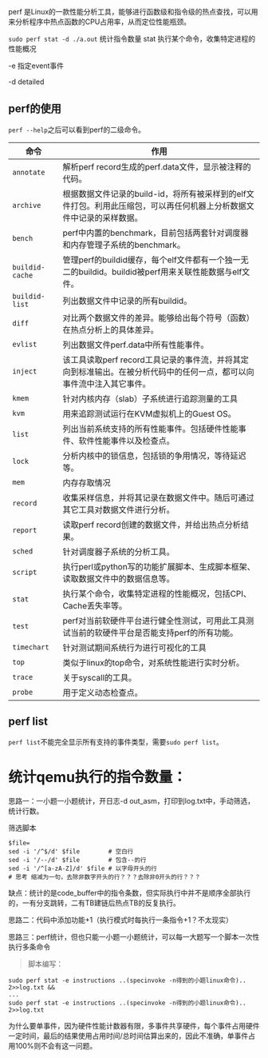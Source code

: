 perf 是Linux的一款性能分析工具，能够进行函数级和指令级的热点查找，可以用来分析程序中热点函数的CPU占用率，从而定位性能瓶颈。

`sudo perf stat -d ./a.out`  统计指令数量
stat 执行某个命令，收集特定进程的性能概况

-e 指定event事件

-d detailed

## perf的使用

`perf --help`之后可以看到perf的二级命令。

| 命令          | 作用                                                                                                                  |
| ------------- | --------------------------------------------------------------------------------------------------------------------- |
| `annotate`      | 解析perf record生成的perf.data文件，显示被注释的代码。                                                                |
| `archive`       | 根据数据文件记录的build-id，将所有被采样到的elf文件打包。利用此压缩包，可以再任何机器上分析数据文件中记录的采样数据。 |
| `bench`         | perf中内置的benchmark，目前包括两套针对调度器和内存管理子系统的benchmark。                                            |
| `buildid-cache` | 管理perf的buildid缓存，每个elf文件都有一个独一无二的buildid。buildid被perf用来关联性能数据与elf文件。                 |
| `buildid-list`  | 列出数据文件中记录的所有buildid。                                                                                     |
| `diff`          | 对比两个数据文件的差异。能够给出每个符号（函数）在热点分析上的具体差异。                                              |
| `evlist`        | 列出数据文件perf.data中所有性能事件。                                                                                 |
| `inject`        | 该工具读取perf record工具记录的事件流，并将其定向到标准输出。在被分析代码中的任何一点，都可以向事件流中注入其它事件。 |
| `kmem`          | 针对内核内存（slab）子系统进行追踪测量的工具                                                                          |
| `kvm`           | 用来追踪测试运行在KVM虚拟机上的Guest OS。                                                                             |
| `list`          | 列出当前系统支持的所有性能事件。包括硬件性能事件、软件性能事件以及检查点。                                            |
| `lock`          | 分析内核中的锁信息，包括锁的争用情况，等待延迟等。                                                                    |
| `mem`           | 内存存取情况                                                                                                          |
| `record`        | 收集采样信息，并将其记录在数据文件中。随后可通过其它工具对数据文件进行分析。                                          |
| `report`        | 读取perf record创建的数据文件，并给出热点分析结果。                                                                   |
| `sched`         | 针对调度器子系统的分析工具。                                                                                          |
| `script`        | 执行perl或python写的功能扩展脚本、生成脚本框架、读取数据文件中的数据信息等。                                          |
| `stat`          | 执行某个命令，收集特定进程的性能概况，包括CPI、Cache丢失率等。                                                        |
| `test`          | perf对当前软硬件平台进行健全性测试，可用此工具测试当前的软硬件平台是否能支持perf的所有功能。                          |
| `timechart`     | 针对测试期间系统行为进行可视化的工具                                                                                  |
| `top`           | 类似于linux的top命令，对系统性能进行实时分析。                                                                        |
| `trace`         | 关于syscall的工具。                                                                                                   |
| `probe`         | 用于定义动态检查点。                                                                                                  |

## perf list

`perf list`不能完全显示所有支持的事件类型，需要`sudo perf list`。

# 统计qemu执行的指令数量：

思路一：一小题一小题统计，开日志-d out_asm，打印到log.txt中，手动筛选，统计行数。

筛选脚本

```shell
$file=
sed -i '/^$/d' $file        # 空白行
sed -i '/--/d' $file        # 包含--的行
sed -i '/^[a-zA-Z]/d' $file # 以字母开头的行
# 思考 缩减为一句，去除非数字开头的行？？？去除非0开头的行？？？
```

缺点：统计的是code_buffer中的指令条数，但实际执行中并不是顺序全部执行的，一有分支跳转，二有TB建链后热点TB的反复执行。

思路二：代码中添加功能+1（执行模式时每执行一条指令+1？不太现实）

思路三：perf统计，但也只能一小题一小题统计，可以每一大题写一个脚本一次性执行多条命令

> 脚本编写：
```shell
sudo perf stat -e instructions ..(specinvoke -n得到的小题linux命令).. 2>>log.txt &&
...
sudo perf stat -e instructions ..(specinvoke -n得到的小题linux命令).. 2>>log.txt 
```

为什么要单事件，因为硬件性能计数器有限，多事件共享硬件，每个事件占用硬件一定时间，最后的结果使用占用时间/总时间估算出来的，因此不准确，单事件占用100%则不会有这一问题。
